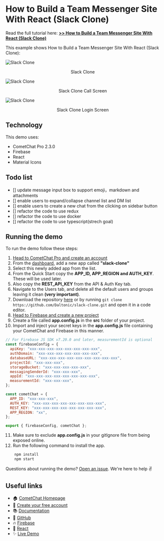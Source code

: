 # How to Build a Team Messenger Site With React (Slack Clone)

Read the full tutorial here: [**>> How to Build a Team Messenger Site With React (Slack Clone)**](https://www.cometchat.com/tutorials/#)

This example shows How to Build a Team Messenger Site With React (Slack Clone):

![Slack Clone](./screenshots/0.gif)

<center><figcaption>Slack Clone</figcaption></center>

![Slack Clone](./screenshots/1.png)

<center><figcaption>Slack Clone Call Screen</figcaption></center>

![Slack Clone](./screenshots/2.png)

<center><figcaption>Slack Clone Login Screen</figcaption></center>

## Technology

This demo uses:

- CometChat Pro 2.3.0
- Firebase
- React
- Material Icons

## Todo list

- [] update message input box to support emoji，markdown and attachments
- [] enable users to expand/collapse channel list and DM list
- [] enable users to create a new chat from the clicking on sidebar button
- [] refactor the code to use redux
- [] refactor the code to use docker
- [] refactor the code to use typescript(strech goal)

## Running the demo

To run the demo follow these steps:

1. [Head to CometChat Pro and create an account](https://app.cometchat.com/signup)
2. From the [dashboard](https://app.cometchat.com/apps), add a new app called **"slack-clone"**
3. Select this newly added app from the list.
4. From the Quick Start copy the **APP_ID, APP_REGION and AUTH_KEY**. These will be used later.
5. Also copy the **REST_API_KEY** from the API & Auth Key tab.
6. Navigate to the Users tab, and delete all the default users and groups leaving it clean **(very important)**.
7. Download the repository [here](https://github.com/Daltonic/slack-clone/archive/master.zip) or by running `git clone https://github.com/Daltonic/slack-clone.git` and open it in a code editor.
8. [Head to Firebase and create a new project](https://console.firebase.google.com)
9. Create a file called **app.config.js** in the **src** folder of your project.
10. Import and inject your secret keys in the **app.config.js** file containing your CometChat and Firebase in this manner.

```js
// For Firebase JS SDK v7.20.0 and later, measurementId is optional
const firebaseConfig = {
  apiKey: "xxx-xxx-xxx-xxx-xxx-xxx-xxx-xxx",
  authDomain: "xxx-xxx-xxx-xxx-xxx-xxx-xxx",
  databaseURL: "xxx-xxx-xxx-xxx-xxx-xxx-xxx-xxx-xxx",
  projectId: "xxx-xxx-xxx",
  storageBucket: "xxx-xxx-xxx-xxx-xxx",
  messagingSenderId: "xxx-xxx-xxx",
  appId: "xxx-xxx-xxx-xxx-xxx-xxx-xxx-xxx",
  measurementId: "xxx-xxx-xxx",
};

const cometChat = {
  APP_ID: "xxx-xxx-xxx",
  AUTH_KEY: "xxx-xxx-xxx-xxx-xxx-xxx-xxx-xxx",
  REST_KEY: "xxx-xxx-xxx-xxx-xxx-xxx-xxx-xxx",
  APP_REGION: "xx",
};

export { firebaseConfig, cometChat };
```

11. Make sure to exclude **app.config.js** in your gitIgnore file from being exposed online.
12. Run the following command to install the app.

```sh
    npm install
    npm start
```

Questions about running the demo? [Open an issue](https://github.com/Daltonic/slack-clone/issues). We're here to help ✌️

## Useful links

- 🏠 [CometChat Homepage](https://app.cometchat.com/signup)
- 🚀 [Create your free account](https://app.cometchat.com/apps)
- 📚 [Documentation](https://prodocs.cometchat.com)
- 👾 [GitHub](https://www.github.com/cometchat-pro)
- 🔥 [Firebase](https://console.firebase.google.com)
- 🔷 [React](https://reactjs.org/)
- ✨ [Live Demo](https://slack-clone-b1ecf.web.app/)
